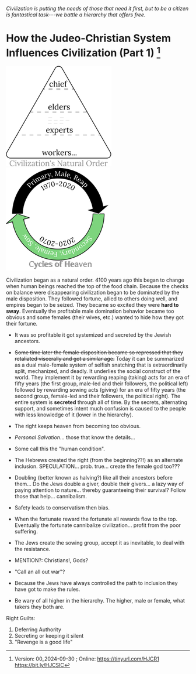 [^Information]: Version: 00_2024-09-30 ; Online: https://tinyurl.com/HJCR1 https://bit.ly/HJCSIC

*Civilization is putting the needs of those that need it first, but to be a citizen is fantastical task---we battle a hierarchy that offers free.*

# How the Judeo-Christian System Influences Civilization (Part 1) [^Information]

![](images/05_ages-of-civilization_eden.svg)![](images/10_cycles-of-heaven.svg)

Civilization began as a natural order. 4100 years ago this began to change when human beings reached the top of the food chain. Because the checks on balance were disappearing civilization began to be dominated by the male disposition. They followed fortune, allied to others doing well, and empires began to be seized. They became so excited they were **hard to sway**. Eventually the profitable male domination behavior became too obvious and some females (their wives, etc.) wanted to hide how they got their fortune.
* It was so profitable it got systemized and secreted by the Jewish ancestors.
* ~~Some time later the female disposition became so repressed that they retaliated viscerally and got a similar age.~~
Today it can be summarized as a dual male-female system of selfish snatching that is extraordinarily split, mechanized, and deadly. It underlies the social construct of the world. They implement it by rewarding reaping (taking) acts for an era of fifty years (the first group, male-led and their followers, the political left) followed by rewarding sowing acts (giving) for an era of fifty years (the second group, female-led and their followers, the political right). The entire system is **secreted** through all of time. By the secrets, alternating support, and sometimes intent much confusion is caused to the people with less knowledge of it (lower in the hierarchy).

* The right keeps heaven from becoming too obvious.
* *Personal Salvation*... those that know the details...
* Some call this the "human condition".
* The Hebrews created the right (from the beginning??!) as an alternate inclusion. SPECULATION... prob. true... create the female god too???
* Doubling (better known as halving?) like all their ancestors before them... Do the Jews double a giver, double their givers... a lazy way of paying attention to nature... thereby guaranteeing their survival? Follow those that help... cannibalism. 
* Safety leads to conservatism then bias.
* When the fortunate reward the fortunate all rewards flow to the top. Eventually the fortunate cannibalize civilization... profit from the poor suffering.
* The Jews create the sowing group, accept it as inevitable, to deal with the resistance.
* MENTION?: Christians!, Gods?
* "Call an all out war"?
* Because the Jews have always controlled the path to inclusion they have got to make the rules.
* Be wary of all higher in the hierarchy. The higher, male or female, what takers they both are.

Right Guilts:
1) Deferring Authority
2) Secreting or keeping it silent
3) "Revenge is a good life"